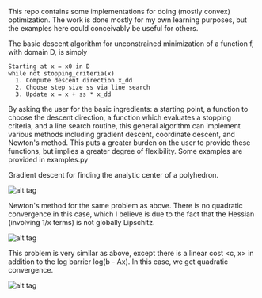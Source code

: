 This repo contains some implementations for doing (mostly convex) optimization.  The work is done mostly for my own learning purposes, but the examples here could conceivably be useful for others.

The basic descent algorithm for unconstrained minimization of a function f, with domain D, is simply

    Starting at x = x0 in D
    while not stopping_criteria(x)
      1. Compute descent direction x_dd
      2. Choose step size ss via line search
      3. Update x = x + ss * x_dd

By asking the user for the basic ingredients: a starting point, a function to choose the descent direction, a function which evaluates a stopping criteria, and a line search routine, this general algorithm can implement various methods including gradient descent, coordinate descent, and Newton's method.  This puts a greater burden on the user to provide these functions, but implies a greater degree of flexibility.  Some examples are provided in examples.py

Gradient descent for finding the analytic center of a polyhedron.

![alt tag](https://github.com/RJTK/convex_optimize/tree/master/images/analytic_center_gradient_descent.png)

Newton's method for the same problem as above.  There is no quadratic convergence in this case, which I believe is due to the fact that the Hessian (involving 1/x terms) is not globally Lipschitz.

![alt tag](https://github.com/RJTK/convex_optimize/tree/master/images/analytic_center_newton.png)

This problem is very similar as above, except there is a linear cost <c, x> in addition to the log barrier log(b - Ax).  In this case, we get quadratic convergence.

![alt tag](https://github.com/RJTK/convex_optimize/tree/master/images/LP_barrier.png)

